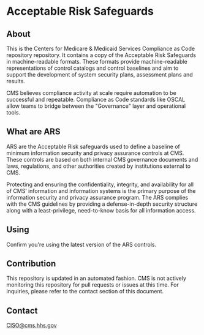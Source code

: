 # Acceptable Risk Safeguards #

## About ##

This is the Centers for Medicare & Medicaid Services Compliance as Code repository repository. It contains a copy of the Acceptable Risk Safeguards in machine-readable formats. These formats provide machine-readable representations of control catalogs and control baselines and aim to support the development of system security plans, assessment plans and results. 

CMS believes compliance activity at scale require automation to be successful and repeatable. Compliance as Code standards like OSCAL allow teams to bridge between the "Governance" layer and operational tools.  

## What are ARS ##
ARS are the Acceptable Risk safeguards used to define a baseline of minimum information security and privacy assurance controls at CMS. These controls are based on both internal CMS governance documents and laws, regulations, and other authorities created by institutions external to CMS. 

Protecting and ensuring the confidentiality, integrity, and availability for all of CMS’ information and information systems is the primary purpose of the information security and privacy assurance program. The ARS complies with the CMS guidelines by providing a defense-in-depth security structure along with a least-privilege, need-to-know basis for all information access. 

## Using ##
Confirm you're using the latest version of the ARS controls. 

## Contribution ##
This repository is updated in an automated fashion. CMS is not actively monitoring this repository for pull requests or issues at this time. For inquiries, please refer to the contact section of this document.

## Contact ##
CISO@cms.hhs.gov
